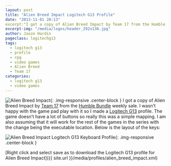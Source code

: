 ```yaml
---
layout: post
title: "Alien Breed Impact Logitech G13 Profile"
date: "2013-11-01 20:13"
excerpt:"I got a copy of Alien Breed Impact by Team 17 from the Humble Bundle weekly sale. I wasn’t happy with the game pad play with it so I made a Logitech G13 profile. The game doesn’t have a lot of buttons so really this was a simple mapping."
excerpt-img: "/media/logos/header_292x136.jpg"
author: Jason Hardin
pageclass: logitechg13
tags:
  - logitech g13
  - profile
  - rpg
  - video games
  - Alien Breed
  - Team 17
categories:
  - logitech g13
  - video games
---
```

![Alien Breed Impact]({{site.url}}/media/logos/header_292x136.jpg){: .img-responsive  .center-block }
I got a copy of Alien Breed Impact by [Team 17](http://www.team17.com/) from the [Humble Bundle](https://www.humblebundle.com/) weekly sale. I wasn’t happy with the game pad play with it so I made a [Logitech G13](http://gaming.logitech.com/en-us/product/g13-advanced-gameboard) profile. The game doesn’t have a lot of buttons so really this was a simple mapping. I am also assuming that it will work for the rest of the games in the series with the change being the executable location. Below is the layout of the keys:

![Alien Breed Impact Logitech G13 Keyboard Profile]({{site.url}}/media/profiles/alien_breed_impact_keyboard_layout.png){: .img-responsive  .center-block }

[Right click and select save as to download the Logitech G13 profile for Alien Breed Impact]({{ site.url }}/media/profiles/alien_breed_impact.xml)
